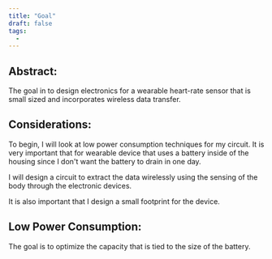 ```yaml
---
title: "Goal"
draft: false
tags:
  - 
---
```

## Abstract:

The goal in to design electronics for a wearable heart-rate sensor that is small sized and incorporates wireless data transfer.

## Considerations:

To begin, I will look at low power consumption techniques for my circuit. It is very important that for wearable device that uses a battery inside of the housing since I don't want the battery to drain in one day.


I will design a circuit to extract the data wirelessly using the sensing of the body through the electronic devices.


It is also important that I design a small footprint for the device.

## Low Power Consumption:

The goal is to optimize the capacity that is tied to the size of the battery.
